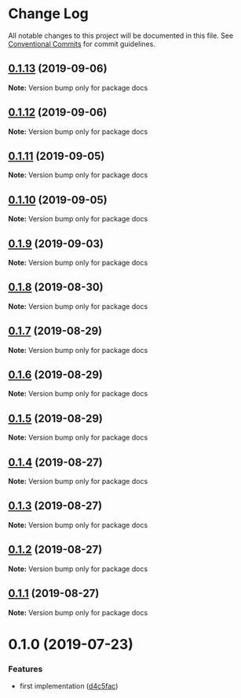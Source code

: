 # Change Log

All notable changes to this project will be documented in this file.
See [Conventional Commits](https://conventionalcommits.org) for commit guidelines.

## [0.1.13](https://github.com/reno-xjb/v-mapboxgl/compare/docs@0.1.12...docs@0.1.13) (2019-09-06)

**Note:** Version bump only for package docs





## [0.1.12](https://github.com/reno-xjb/v-mapboxgl/compare/docs@0.1.11...docs@0.1.12) (2019-09-06)

**Note:** Version bump only for package docs





## [0.1.11](https://github.com/reno-xjb/v-mapboxgl/compare/docs@0.1.10...docs@0.1.11) (2019-09-05)

**Note:** Version bump only for package docs





## [0.1.10](https://github.com/reno-xjb/v-mapboxgl/compare/docs@0.1.9...docs@0.1.10) (2019-09-05)

**Note:** Version bump only for package docs





## [0.1.9](https://github.com/reno-xjb/v-mapboxgl/compare/docs@0.1.8...docs@0.1.9) (2019-09-03)

**Note:** Version bump only for package docs





## [0.1.8](https://github.com/reno-xjb/v-mapboxgl/compare/docs@0.1.7...docs@0.1.8) (2019-08-30)

**Note:** Version bump only for package docs





## [0.1.7](https://github.com/reno-xjb/v-mapboxgl/compare/docs@0.1.6...docs@0.1.7) (2019-08-29)

**Note:** Version bump only for package docs





## [0.1.6](https://github.com/reno-xjb/v-mapboxgl/compare/docs@0.1.5...docs@0.1.6) (2019-08-29)

**Note:** Version bump only for package docs





## [0.1.5](https://github.com/reno-xjb/v-mapboxgl/compare/docs@0.1.3...docs@0.1.5) (2019-08-29)

**Note:** Version bump only for package docs





## [0.1.4](https://github.com/reno-xjb/v-mapboxgl/compare/docs@0.1.3...docs@0.1.4) (2019-08-27)

**Note:** Version bump only for package docs





## [0.1.3](https://github.com/reno-xjb/v-mapboxgl/compare/docs@0.1.2...docs@0.1.3) (2019-08-27)

**Note:** Version bump only for package docs





## [0.1.2](https://github.com/reno-xjb/v-mapboxgl/compare/docs@0.1.1...docs@0.1.2) (2019-08-27)

**Note:** Version bump only for package docs





## [0.1.1](https://github.com/reno-xjb/v-mapboxgl/compare/docs@0.1.0...docs@0.1.1) (2019-08-27)

**Note:** Version bump only for package docs





# 0.1.0 (2019-07-23)


### Features

* first implementation ([d4c5fac](https://github.com/reno-xjb/v-mapboxgl/commit/d4c5fac))
